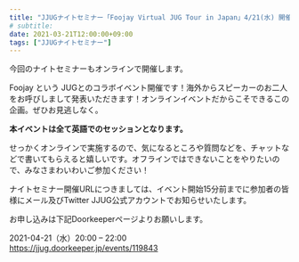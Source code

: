 ```yaml
---
title: "JJUGナイトセミナー「Foojay Virtual JUG Tour in Japan」4/21(水) 開催"
# subtitle:
date: 2021-03-21T12:00:00+09:00
tags: ["JJUGナイトセミナー"]
---
```

今回のナイトセミナーもオンラインで開催します。

Foojay という JUGとのコラボイベント開催です！海外からスピーカーのお二人をお呼びしまして発表いただきます！オンラインイベントだからこそできるこの企画。ぜひお見逃しなく。

**本イベントは全て英語でのセッションとなります。**

せっかくオンラインで実施するので、気になるところや質問などを、チャットなどで書いてもらえると嬉しいです。オフラインではできないことをやりたいので、みなさまわいわいご参加ください！

ナイトセミナー開催URLにつきましては、イベント開始15分前までに参加者の皆様にメール及びTwitter JJUG公式アカウントでお知らせいたします。

お申し込みは下記Doorkeeperページよりお願いします。

2021-04-21（水）20:00 – 22:00  
https://jjug.doorkeeper.jp/events/119843
